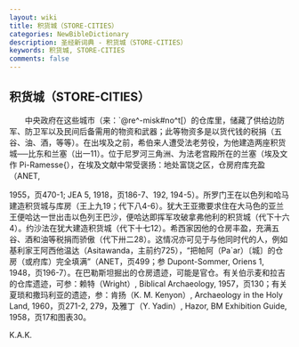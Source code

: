 ```yaml
---
layout: wiki
title: 积货城（STORE-CITIES）
categories: NewBibleDictionary
description: 圣经新词典 - 积货城（STORE-CITIES）
keywords: 积货城, STORE-CITIES
comments: false
---
```


## 积货城（STORE-CITIES）

　　中央政府在这些城市（来：`@re^-misk#no^t[）的仓库里，储藏了供给边防军、防卫军以及民间后备需用的物资和武器；此等物资多是以货代钱的税捐（五谷、油、酒，等等）。在出埃及之前，希伯来人遭受法老劳役，为他建造两座积货城──比东和兰塞（出一11）。位于尼罗河三角洲、为法老宫殿所在的兰塞（埃及文作 Pi-Ramesse{），在埃及文献中常受褒扬：地处富饶之区，仓房府库充盈（ANET,

1955，页470-1; JEA 5, 1918，页186-7、192, 194-5）。所罗门王在以色列和哈马建造积货城与库房（王上九19；代下八4-6）。犹大王亚撒要求住在大马色的亚兰王便哈达一世出击以色列王巴沙，便哈达即挥军攻破拿弗他利的积货城（代下十六4）。约沙法在犹大建造积货城（代下十七12）。希西家因他的仓房丰盈，充满五谷、酒和油等税捐而骄傲（代下卅二28）。这情况亦可见于与他同时代的人，例如基利家王阿西他温达（Asitawanda，主前约725），“把帕阿（Pa`ar）〔城〕的仓房（或府库）完全填满”（ANET，页499；参 Dupont-Sommer, Oriens 1, 1948，页196-7）。在巴勒斯坦掘出的仓房遗迹，可能是官仓。有关伯示麦和拉吉的仓库遗迹，可参：赖特（Wright）, Biblical Archaeology, 1957，页130；有关夏琐和撒玛利亚的遗迹，参：肯扬（K. M. Kenyon）, Archaeology in the Holy Land, 1960，页271-2, 279，及雅丁（Y. Yadin）, Hazor, BM Exhibition Guide, 1958，页17和图表30。

K.A.K.








